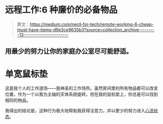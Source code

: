 # 远程工作:6 种廉价的必备物品

> 原文：<https://medium.com/nerd-for-tech/remote-working-6-cheap-must-have-items-d9e3ce9635b3?source=collection_archive---------13----------------------->

## 用最少的努力让你的家庭办公室尽可能舒适。

# **单宽鼠标垫**

这是我个人的工作道场——我神圣的工作场所。虽然房间里的所有物品都可以改变位置，作为一个以我为主轴的天体系统旋转，但在我的鼠标垫上，你总是可以找到相同的物品。

我得出的结论是，这种行为极大地帮助我获得注意力，并以更少的努力进入[心流状态](https://en.wikipedia.org/wiki/Flow_(psychology))。